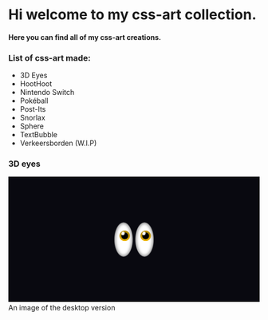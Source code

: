 # Hi welcome to my css-art collection.
#### Here you can find all of my css-art creations.


### List of css-art made:
* 3D Eyes
* HootHoot
* Nintendo Switch
* Pokéball
* Post-Its
* Snorlax
* Sphere
* TextBubble
* Verkeersborden (W.I.P)

### 3D eyes
<img src="/img/eyes--css-art.png" alt="two yellow eyes in the dark made with css">
An image of the desktop version
